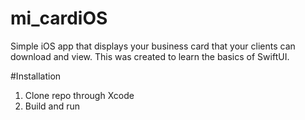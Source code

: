 # mi_cardiOS
Simple iOS app that displays your business card that your clients can download and view. This was created to learn the basics of SwiftUI.

#Installation
1. Clone repo through Xcode
2. Build and run

